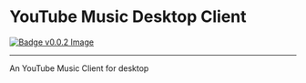 # YouTube Music Desktop Client
[![Badge v0.0.2 Image](https://img.shields.io/badge/version-0.0.2-blue.svg)](https://github.com/HidekiHrk/YouTube-Music-Desktop-Client/releases/tag/v0.0.2)<br>
<hr>
An YouTube Music Client for desktop

